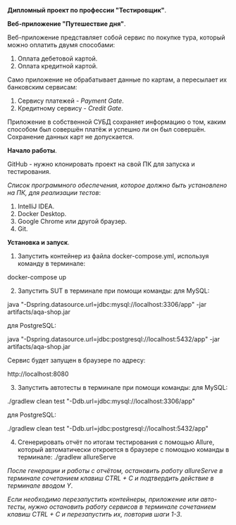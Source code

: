 **Дипломный проект по профессии "Тестировщик"**.

**Веб-приложение "Путешествие дня"**.

Веб-приложение представляет собой сервис по покупке тура, который можно оплатить двумя способами:
1. Оплата дебетовой картой.
2. Оплата кредитной картой.

Само приложение не обрабатывает данные по картам, а пересылает их банковским сервисам:

1. Сервису платежей - *Payment Gate*.
2. Кредитному сервису - *Credit Gate*.

Приложение в собственной СУБД сохраняет информацию о том, каким способом был совершён платёж и успешно ли он был совершён. Сохранение данных карт не допускается.

**Начало работы**.

GitHub - нужно клонировать проект на свой ПК для запуска и тестирования.

*Список программного обеспечения, которое должно быть установлено на ПК, для реализации тестов*:

1. IntelliJ IDEA.
2. Docker Desktop.
3. Google Chrome или другой браузер.
4. Git.

**Установка и запуск**.

1. Запустить контейнер из файла docker-compose.yml, используя команду в терминале:

docker-compose up

2. Запустить SUT в терминале при помощи команды:
для MySQL:

java "-Dspring.datasource.url=jdbc:mysql://localhost:3306/app" -jar artifacts/aqa-shop.jar

для PostgreSQL:

java "-Dspring.datasource.url=jdbc:postgresql://localhost:5432/app" -jar artifacts/aqa-shop.jar

Сервис будет запущен в браузере по адресу:

http://localhost:8080

3. Запустить автотесты в терминале при помощи команды:
для MySQL:

./gradlew clean test "-Ddb.url=jdbc:mysql://localhost:3306/app"

для PostgreSQL:

./gradlew clean test "-Ddb.url=jdbc:postgresql://localhost:5432/app"

4. Сгенерировать отчёт по итогам тестирования с помощью Allure, который автоматически откроется в браузере с помощью команды в терминале:
./gradlew allureServe

*После генерации и работы с отчётом, остановить работу allureServe в терминале сочетанием клавиш CTRL + C и подтвердить действие в терминале вводом Y*.


*Если необходимо перезапустить контейнеры, приложение или авто-тесты, нужно остановить работу сервисов в терминале сочетанием клавиш CTRL + C и перезапустить их, повторив шаги 1-3*.
